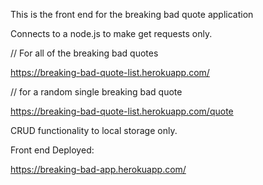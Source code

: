 This is the front end for the breaking bad quote application

Connects to a node.js to make get requests only.

// For all of the breaking bad quotes

https://breaking-bad-quote-list.herokuapp.com/

// for a random single breaking bad quote

https://breaking-bad-quote-list.herokuapp.com/quote

CRUD functionality to local storage only.

Front end Deployed:

https://breaking-bad-app.herokuapp.com/
